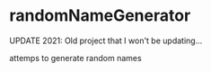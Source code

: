 # randomNameGenerator

UPDATE 2021: Old project that I won't be updating...

attemps to generate random names

